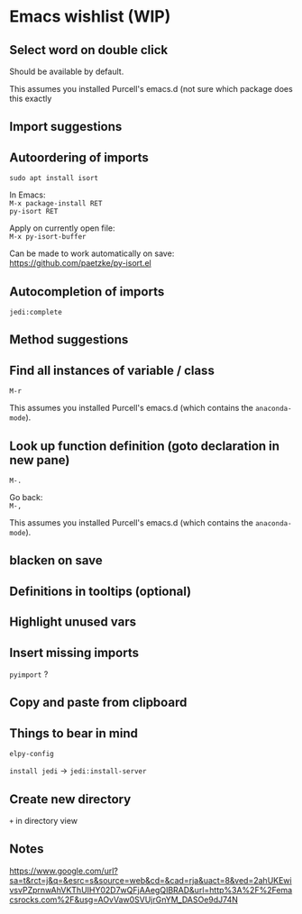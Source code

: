 # Emacs wishlist (WIP)  

## Select word on double click  
Should be available by default.   

This assumes you installed Purcell's emacs.d (not sure which package does this exactly

## Import suggestions  

## Autoordering of imports  
`sudo apt install isort`  

In Emacs:  
`M-x package-install RET`  
`py-isort RET`  

Apply on currently open file:  
`M-x py-isort-buffer`  

Can be made to work automatically on save:  
https://github.com/paetzke/py-isort.el


## Autocompletion of imports
`jedi:complete`  

## Method suggestions  

## Find all instances of variable / class  
`M-r`  

This assumes you installed Purcell's emacs.d (which contains the `anaconda-mode`).  

## Look up function definition (goto declaration in new pane)  
`M-.`

Go back:  
`M-,`

This assumes you installed Purcell's emacs.d (which contains the `anaconda-mode`).  

## blacken on save  

## Definitions in tooltips (optional)  

## Highlight unused vars  

## Insert missing imports  
`pyimport` ?

## Copy and paste from clipboard

## Things to bear in mind  
`elpy-config`  

`install jedi` -> `jedi:install-server`  

## Create new directory
`+` in directory view  

## Notes
https://www.google.com/url?sa=t&rct=j&q=&esrc=s&source=web&cd=&cad=rja&uact=8&ved=2ahUKEwivsvPZprnwAhVKThUIHY02D7wQFjAAegQIBRAD&url=http%3A%2F%2Femacsrocks.com%2F&usg=AOvVaw0SVUjrGnYM_DASOe9dJ74N

